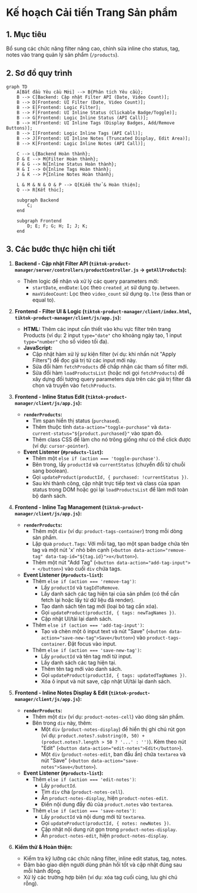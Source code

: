 # Kế hoạch Cải tiến Trang Sản phẩm

## 1. Mục tiêu

Bổ sung các chức năng filter nâng cao, chỉnh sửa inline cho status, tag, notes vào trang quản lý sản phẩm (`/products`).

## 2. Sơ đồ quy trình

```mermaid
graph TD
    A[Bắt đầu Yêu cầu Mới] --> B{Phân tích Yêu cầu};
    B --> C[Backend: Cập nhật Filter API (Date, Video Count)];
    B --> D[Frontend: UI Filter (Date, Video Count)];
    B --> E[Frontend: Logic Filter];
    B --> F[Frontend: UI Inline Status (Clickable Badge/Toggle)];
    B --> G[Frontend: Logic Inline Status (API Call)];
    B --> H[Frontend: UI Inline Tags (Display Badges, Add/Remove Buttons)];
    B --> I[Frontend: Logic Inline Tags (API Call)];
    B --> J[Frontend: UI Inline Notes (Truncated Display, Edit Area)];
    B --> K[Frontend: Logic Inline Notes (API Call)];

    C --> L{Backend Hoàn thành};
    D & E --> M{Filter Hoàn thành};
    F & G --> N{Inline Status Hoàn thành};
    H & I --> O{Inline Tags Hoàn thành};
    J & K --> P{Inline Notes Hoàn thành};

    L & M & N & O & P --> Q[Kiểm thử & Hoàn thiện];
    Q --> R[Kết thúc];

    subgraph Backend
        C;
    end

    subgraph Frontend
        D; E; F; G; H; I; J; K;
    end
```

## 3. Các bước thực hiện chi tiết

1.  **Backend - Cập nhật Filter API (`tiktok-product-manager/server/controllers/productController.js` -> `getAllProducts`):**
    *   Thêm logic để nhận và xử lý các query parameters mới:
        *   `startDate`, `endDate`: Lọc theo `created_at` sử dụng `Op.between`.
        *   `maxVideoCount`: Lọc theo `video_count` sử dụng `Op.lte` (less than or equal to).

2.  **Frontend - Filter UI & Logic (`tiktok-product-manager/client/index.html`, `tiktok-product-manager/client/js/app.js`):**
    *   **HTML:** Thêm các input cần thiết vào khu vực filter trên trang Products (ví dụ: 2 input `type="date"` cho khoảng ngày tạo, 1 input `type="number"` cho số video tối đa).
    *   **JavaScript:**
        *   Cập nhật hàm xử lý sự kiện filter (ví dụ: khi nhấn nút "Apply Filters") để đọc giá trị từ các input mới này.
        *   Sửa đổi hàm `fetchProducts` để chấp nhận các tham số filter mới.
        *   Sửa đổi hàm `loadProductsList` (hoặc nơi gọi `fetchProducts`) để xây dựng đối tượng query parameters dựa trên các giá trị filter đã chọn và truyền vào `fetchProducts`.

3.  **Frontend - Inline Status Edit (`tiktok-product-manager/client/js/app.js`):**
    *   **`renderProducts`:**
        *   Tìm span hiển thị status (`purchased`).
        *   Thêm thuộc tính `data-action="toggle-purchase"` và `data-current-status="${product.purchased}"` vào span đó.
        *   Thêm class CSS để làm cho nó trông giống như có thể click được (ví dụ: `cursor-pointer`).
    *   **Event Listener (`#products-list`):**
        *   Thêm một `else if (action === 'toggle-purchase')`.
        *   Bên trong, lấy `productId` và `currentStatus` (chuyển đổi từ chuỗi sang boolean).
        *   Gọi `updateProduct(productId, { purchased: !currentStatus })`.
        *   Sau khi thành công, cập nhật trực tiếp text và class của span status trong DOM hoặc gọi lại `loadProductsList` để làm mới toàn bộ danh sách.

4.  **Frontend - Inline Tag Management (`tiktok-product-manager/client/js/app.js`):**
    *   **`renderProducts`:**
        *   Thêm một `div` (ví dụ: `product-tags-container`) trong mỗi dòng sản phẩm.
        *   Lặp qua `product.Tags`: Với mỗi tag, tạo một span badge chứa tên tag và một nút 'x' nhỏ bên cạnh (`<button data-action="remove-tag" data-tag-id="${tag.id}">x</button>`).
        *   Thêm một nút "Add Tag" (`<button data-action="add-tag-input"> + </button>`) vào cuối `div` chứa tags.
    *   **Event Listener (`#products-list`):**
        *   Thêm `else if (action === 'remove-tag')`:
            *   Lấy `productId` và `tagIdToRemove`.
            *   Lấy danh sách các tag hiện tại của sản phẩm (có thể cần fetch lại hoặc lấy từ dữ liệu đã render).
            *   Tạo danh sách tên tag mới (loại bỏ tag cần xóa).
            *   Gọi `updateProduct(productId, { tags: newTagNames })`.
            *   Cập nhật UI/tải lại danh sách.
        *   Thêm `else if (action === 'add-tag-input')`:
            *   Tạo và chèn một ô input text và nút "Save" (`<button data-action="save-new-tag">Save</button>`) vào `product-tags-container`. Đặt focus vào input.
        *   Thêm `else if (action === 'save-new-tag')`:
            *   Lấy `productId` và tên tag mới từ input.
            *   Lấy danh sách các tag hiện tại.
            *   Thêm tên tag mới vào danh sách.
            *   Gọi `updateProduct(productId, { tags: updatedTagNames })`.
            *   Xóa ô input và nút save, cập nhật UI/tải lại danh sách.

5.  **Frontend - Inline Notes Display & Edit (`tiktok-product-manager/client/js/app.js`):**
    *   **`renderProducts`:**
        *   Thêm một `div` (ví dụ: `product-notes-cell`) vào dòng sản phẩm.
        *   Bên trong `div` này, thêm:
            *   Một `div` (`product-notes-display`) để hiển thị ghi chú rút gọn (ví dụ: `product.notes?.substring(0, 50) + (product.notes?.length > 50 ? '...' : '')`). Kèm theo nút "Edit" (`<button data-action="edit-notes">Edit</button>`).
            *   Một `div` (`product-notes-edit`, ban đầu ẩn) chứa `textarea` và nút "Save" (`<button data-action="save-notes">Save</button>`).
    *   **Event Listener (`#products-list`):**
        *   Thêm `else if (action === 'edit-notes')`:
            *   Lấy `productId`.
            *   Tìm `div` cha (`product-notes-cell`).
            *   Ẩn `product-notes-display`, hiện `product-notes-edit`.
            *   Điền nội dung đầy đủ của `product.notes` vào `textarea`.
        *   Thêm `else if (action === 'save-notes')`:
            *   Lấy `productId` và nội dung mới từ `textarea`.
            *   Gọi `updateProduct(productId, { notes: newNotes })`.
            *   Cập nhật nội dung rút gọn trong `product-notes-display`.
            *   Ẩn `product-notes-edit`, hiện `product-notes-display`.

6.  **Kiểm thử & Hoàn thiện:**
    *   Kiểm tra kỹ lưỡng các chức năng filter, inline edit status, tag, notes.
    *   Đảm bảo giao diện người dùng phản hồi tốt và cập nhật đúng sau mỗi hành động.
    *   Xử lý các trường hợp biên (ví dụ: xóa tag cuối cùng, lưu ghi chú rỗng).
